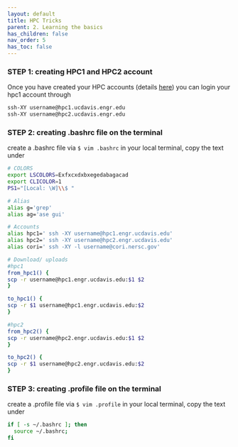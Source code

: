 ```yaml
---
layout: default
title: HPC Tricks
parent: 2. Learning the basics
has_children: false
nav_order: 5
has_toc: false
---
```


### STEP 1: creating HPC1 and HPC2 account

Once you have created your HPC accounts (details [here](_docs/../../1.%20Getting%20Started/HPC%20&%20Workstation%20Setup.md)) you can login your hpc1 account through

```bash
ssh-XY username@hpc1.ucdavis.engr.edu
ssh-XY username@hpc2.ucdavis.engr.edu
```

### STEP 2: creating .bashrc file on the terminal

create a .bashrc file via `$ vim .bashrc` in your local terminal, copy the text under

```bash
# COLORS
export LSCOLORS=Exfxcxdxbxegedabagacad
export CLICOLOR=1
PS1="[Local: \W]\\$ "

# Alias
alias g='grep'
alias ag='ase gui'

# Accounts
alias hpc1=' ssh -XY username@hpc1.engr.ucdavis.edu'
alias hpc2=' ssh -XY username@hpc2.engr.ucdavis.edu'
alias cori=' ssh -XY -l username@cori.nersc.gov'

# Download/ uploads
#hpc1
from_hpc1() {
scp -r username@hpc1.engr.ucdavis.edu:$1 $2
}

to_hpc1() {
scp -r $1 username@hpc1.engr.ucdavis.edu:$2
}

#hpc2
from_hpc2() {
scp -r username@hpc2.engr.ucdavis.edu:$1 $2
}

to_hpc2() {
scp -r $1 username@hpc2.engr.ucdavis.edu:$2
}
```

### STEP 3: creating .profile file on the terminal

create a .profile file via `$ vim .profile` in your local terminal, copy the text under

```bash
if [ -s ~/.bashrc ]; then
  source ~/.bashrc;
fi
```
